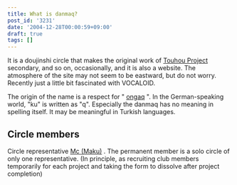 ```yaml
---
title: What is danmaq?
post_id: '3231'
date: '2004-12-28T00:00:59+09:00'
draft: true
tags: []
---
```


It is a doujinshi circle that makes the original work of [Touhou Project](http://www16.big.or.jp/%7Ezun/html/game.html) secondary, and so on, occasionally, and it is also a website. The atmosphere of the site may not seem to be eastward, but do not worry. Recently just a little bit fascinated with VOCALOID.

The origin of the name is a respect for " [ongaq](http://www.ongaq.com/taq/) ". In the German-speaking world, "ku" is written as "q". Especially the danmaq has no meaning in spelling itself. It may be meaningful in Turkish languages.

## Circle members

Circle representative [Mc (Maku)](?t=Manager) . The permanent member is a solo circle of only one representative. (In principle, as recruiting club members temporarily for each project and taking the form to dissolve after project completion)
